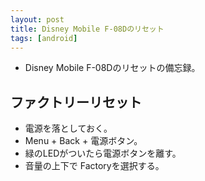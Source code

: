 ```yaml
---
layout: post
title: Disney Mobile F-08Dのリセット
tags: [android]
---
```


* Disney Mobile F-08Dのリセットの備忘録。

## ファクトリーリセット

* 電源を落としておく。
* Menu + Back + 電源ボタン。
* 緑のLEDがついたら電源ボタンを離す。
* 音量の上下で Factoryを選択する。
